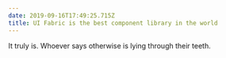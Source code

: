 ```yaml
---
date: 2019-09-16T17:49:25.715Z
title: UI Fabric is the best component library in the world
---
```

It truly is. Whoever says otherwise is lying through their teeth.
